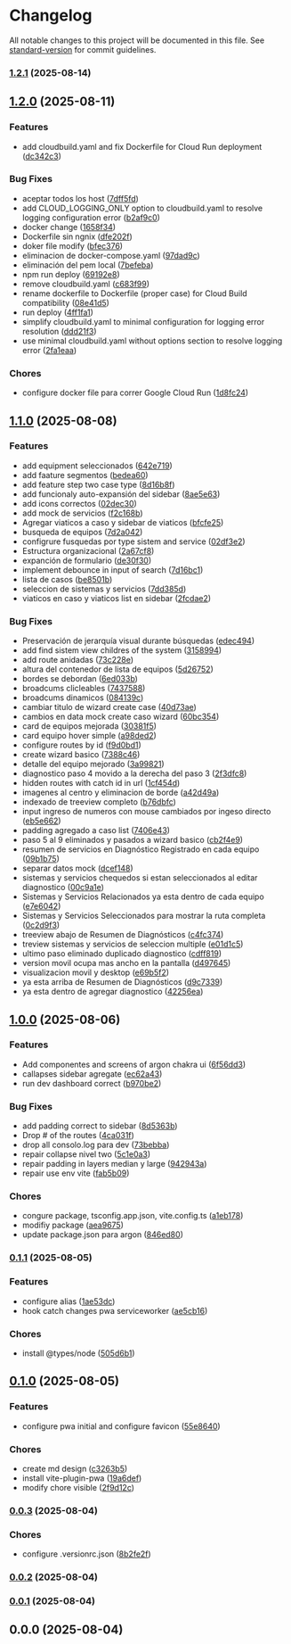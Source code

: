 # Changelog

All notable changes to this project will be documented in this file. See [standard-version](https://github.com/conventional-changelog/standard-version) for commit guidelines.

### [1.2.1](https://github.com/grupotecun-citec-wbeto/portal-tectrack-vite/compare/v1.2.0...v1.2.1) (2025-08-14)

## [1.2.0](https://github.com/grupotecun-citec-wbeto/portal-tectrack-vite/compare/v1.1.0...v1.2.0) (2025-08-11)


### Features

* add cloudbuild.yaml and fix Dockerfile for Cloud Run deployment ([dc342c3](https://github.com/grupotecun-citec-wbeto/portal-tectrack-vite/commit/dc342c355bbbb4bbcd81eaf24d49daf35ac7cff6))


### Bug Fixes

* aceptar todos los host ([7dff5fd](https://github.com/grupotecun-citec-wbeto/portal-tectrack-vite/commit/7dff5fd41b6aad9e22fd710f30fad7751451008f))
* add CLOUD_LOGGING_ONLY option to cloudbuild.yaml to resolve logging configuration error ([b2af9c0](https://github.com/grupotecun-citec-wbeto/portal-tectrack-vite/commit/b2af9c077f8c3592a298d4f100e4c4e988978455))
* docker change ([1658f34](https://github.com/grupotecun-citec-wbeto/portal-tectrack-vite/commit/1658f3440893c461eba1f81a952d72f403868cbf))
* Dockerfile sin ngnix ([dfe202f](https://github.com/grupotecun-citec-wbeto/portal-tectrack-vite/commit/dfe202f486106a10125ef7e24fad4f1b7dcb375a))
* doker file modify ([bfec376](https://github.com/grupotecun-citec-wbeto/portal-tectrack-vite/commit/bfec376ba78ad3cc95d05bf80818d9f1e62c93e4))
* eliminacion de docker-compose.yaml ([97dad9c](https://github.com/grupotecun-citec-wbeto/portal-tectrack-vite/commit/97dad9c939d2dfe6a9fe33984590c225e8bb5380))
* eliminación del pem local ([7befeba](https://github.com/grupotecun-citec-wbeto/portal-tectrack-vite/commit/7befeba72ae3ead2a7d006d89edc950b707125a1))
* npm run deploy ([69192e8](https://github.com/grupotecun-citec-wbeto/portal-tectrack-vite/commit/69192e885e613a8c0c00705da120531783c0309c))
* remove cloudbuild.yaml ([c683f99](https://github.com/grupotecun-citec-wbeto/portal-tectrack-vite/commit/c683f998486812cac1f91b8177633057b59c1b4b))
* rename dockerfile to Dockerfile (proper case) for Cloud Build compatibility ([08e41d5](https://github.com/grupotecun-citec-wbeto/portal-tectrack-vite/commit/08e41d5ab2240ae7b6206156026d6ac3789e10af))
* run deploy ([4ff1fa1](https://github.com/grupotecun-citec-wbeto/portal-tectrack-vite/commit/4ff1fa122d24ed63d59f7c442fc98527453ad190))
* simplify cloudbuild.yaml to minimal configuration for logging error resolution ([ddd21f3](https://github.com/grupotecun-citec-wbeto/portal-tectrack-vite/commit/ddd21f380e0fc0b4135f5b39994c7bd2291e731f))
* use minimal cloudbuild.yaml without options section to resolve logging error ([2fa1eaa](https://github.com/grupotecun-citec-wbeto/portal-tectrack-vite/commit/2fa1eaadad1e7459313919288c44b408d277c7fe))


### Chores

* configure docker file para correr Google Cloud Run ([1d8fc24](https://github.com/grupotecun-citec-wbeto/portal-tectrack-vite/commit/1d8fc248dc76358b5381f05aabe7c5be8483975c))

## [1.1.0](https://github.com/grupotecun-citec-wbeto/portal-tectrack-vite/compare/v1.0.0...v1.1.0) (2025-08-08)


### Features

* add equipment seleccionados ([642e719](https://github.com/grupotecun-citec-wbeto/portal-tectrack-vite/commit/642e719a2e8f4f4699d1d723d0fa4fc096b4ef3a))
* add faature segmentos ([bedea60](https://github.com/grupotecun-citec-wbeto/portal-tectrack-vite/commit/bedea6071ba5d8de435b08a0ef9a6937ee9e3973))
* add feature step two case type ([8d16b8f](https://github.com/grupotecun-citec-wbeto/portal-tectrack-vite/commit/8d16b8f5798fd5499b77956d795fa9e35491be20))
* add funcionaly auto-expansión del sidebar ([8ae5e63](https://github.com/grupotecun-citec-wbeto/portal-tectrack-vite/commit/8ae5e63533f064b1f18a51e545996299b196686c))
* add icons correctos ([02dec30](https://github.com/grupotecun-citec-wbeto/portal-tectrack-vite/commit/02dec30aee650314adfe4614fbf8be7a0e82e231))
* add mock de servicios ([f2c168b](https://github.com/grupotecun-citec-wbeto/portal-tectrack-vite/commit/f2c168bb9ff4a06ad988a5b48f3177454601d6d9))
* Agregar viaticos a caso y sidebar de viaticos ([bfcfe25](https://github.com/grupotecun-citec-wbeto/portal-tectrack-vite/commit/bfcfe258cfc1bed24f285151c1148f3a1c614380))
* busqueda de equipos ([7d2a042](https://github.com/grupotecun-citec-wbeto/portal-tectrack-vite/commit/7d2a04286436a8ffc02125978e4fff6d1a4a76dd))
* configrure fusquedas por type sistem and service ([02df3e2](https://github.com/grupotecun-citec-wbeto/portal-tectrack-vite/commit/02df3e275bd18205c19d08a07bbd423191011760))
* Estructura organizacional ([2a67cf8](https://github.com/grupotecun-citec-wbeto/portal-tectrack-vite/commit/2a67cf8708e7aa93deb86fcff179fa6de6c1da22))
* expanción de formulario ([de30f30](https://github.com/grupotecun-citec-wbeto/portal-tectrack-vite/commit/de30f308e5763da68daa2bffee8ae054633c4461))
* implement debounce in input of search ([7d16bc1](https://github.com/grupotecun-citec-wbeto/portal-tectrack-vite/commit/7d16bc15c078733ca471a5ce96e88fc3cfea147e))
* lista de casos ([be8501b](https://github.com/grupotecun-citec-wbeto/portal-tectrack-vite/commit/be8501bfea6c8b1b5aee9d16799b699f88e90eab))
* seleccion de sistemas y servicios ([7dd385d](https://github.com/grupotecun-citec-wbeto/portal-tectrack-vite/commit/7dd385de5b923d8c8b903f51dbf856c74f89bb70))
* viaticos en caso y viaticos list en sidebar ([2fcdae2](https://github.com/grupotecun-citec-wbeto/portal-tectrack-vite/commit/2fcdae2802e879dd8a8b5f52561ccd4d08695d24))


### Bug Fixes

*  Preservación de jerarquía visual durante búsquedas ([edec494](https://github.com/grupotecun-citec-wbeto/portal-tectrack-vite/commit/edec4943cbcd13532856c6060593994eabada74b))
* add find sistem view childres of the system ([3158994](https://github.com/grupotecun-citec-wbeto/portal-tectrack-vite/commit/31589942e0d6e883c91275715f09276d909ce4bf))
* add route anidadas ([73c228e](https://github.com/grupotecun-citec-wbeto/portal-tectrack-vite/commit/73c228e3dd99214bfebf416ad5eb92708d7c2984))
* altura del contenedor de lista de equipos ([5d26752](https://github.com/grupotecun-citec-wbeto/portal-tectrack-vite/commit/5d2675283aaa8f4cdf8c09540208d2ed4e45da38))
* bordes se debordan ([6ed033b](https://github.com/grupotecun-citec-wbeto/portal-tectrack-vite/commit/6ed033bb775564c00d26f3646d383365d2cdd8c3))
* broadcums clicleables ([7437588](https://github.com/grupotecun-citec-wbeto/portal-tectrack-vite/commit/74375881178f2ebfa9ef4a4e335f2cfe3df6a435))
* broadcums dinamicos ([084139c](https://github.com/grupotecun-citec-wbeto/portal-tectrack-vite/commit/084139c7b19e492753fe6aa14bc4ac3d90afb004))
* cambiar titulo de wizard create case ([40d73ae](https://github.com/grupotecun-citec-wbeto/portal-tectrack-vite/commit/40d73ae33a42f38a6ea2885444494985490abe45))
* cambios en data mock create caso wizard ([60bc354](https://github.com/grupotecun-citec-wbeto/portal-tectrack-vite/commit/60bc35468955955f72f05e8402d51fdd869e5ab3))
* card de equipos mejorada ([30381f5](https://github.com/grupotecun-citec-wbeto/portal-tectrack-vite/commit/30381f5a4e1e7d4612a8439faa1efad6d736ed31))
* card equipo hover simple ([a98ded2](https://github.com/grupotecun-citec-wbeto/portal-tectrack-vite/commit/a98ded22ba9fd4728d9be8db5c3ade1e9056e923))
* configure routes  by id ([f9d0bd1](https://github.com/grupotecun-citec-wbeto/portal-tectrack-vite/commit/f9d0bd18d9a3b1b8e4a399fb44e1aba40978e66e))
* create wizard basico ([7388c46](https://github.com/grupotecun-citec-wbeto/portal-tectrack-vite/commit/7388c46b8f54cfa8ec840db8b27e8a66dbcdc236))
* detalle del equipo mejorado ([3a99821](https://github.com/grupotecun-citec-wbeto/portal-tectrack-vite/commit/3a998217cf5aa761c6f2d1f6215d635938dfae97))
* diagnostico paso 4 movido a la derecha del paso 3 ([2f3dfc8](https://github.com/grupotecun-citec-wbeto/portal-tectrack-vite/commit/2f3dfc855a8bdd004d925d48668f13482beda113))
* hidden routes with catch id in url ([1cf454d](https://github.com/grupotecun-citec-wbeto/portal-tectrack-vite/commit/1cf454de12f2f747f3bf40d3b0a817753e184405))
* imagenes al centro y eliminacion de borde ([a42d49a](https://github.com/grupotecun-citec-wbeto/portal-tectrack-vite/commit/a42d49a5e5b2b4b9bf54b719be71129b9f07a6cb))
* indexado de treeview completo ([b76dbfc](https://github.com/grupotecun-citec-wbeto/portal-tectrack-vite/commit/b76dbfc5bf16ac745679d390915f32afd3eeed92))
* input ingreso de numeros con mouse cambiados por ingeso directo ([eb5e662](https://github.com/grupotecun-citec-wbeto/portal-tectrack-vite/commit/eb5e6627b65c3bb7e2be50bd10e1dae27dd38232))
* padding agregado a caso list ([7406e43](https://github.com/grupotecun-citec-wbeto/portal-tectrack-vite/commit/7406e43d487cd9ce3c17f50ab35543cfc25fbd74))
* paso 5 al 9 eliminados y pasados a wizard basico ([cb2f4e9](https://github.com/grupotecun-citec-wbeto/portal-tectrack-vite/commit/cb2f4e9798c1729886a8d31090eebdc8ffb65502))
* resumen de servicios en Diagnóstico Registrado en cada equipo ([09b1b75](https://github.com/grupotecun-citec-wbeto/portal-tectrack-vite/commit/09b1b755f43f151ff3954b0342122d9e2bc27c10))
* separar datos mock ([dcef148](https://github.com/grupotecun-citec-wbeto/portal-tectrack-vite/commit/dcef148dff41af21b3bc6a7a22425b2c9028554b))
* sistemas y servicios chequedos si estan seleccionados al editar diagnostico ([00c9a1e](https://github.com/grupotecun-citec-wbeto/portal-tectrack-vite/commit/00c9a1ec6b9570d46576e5c0992a986c4e5d76b4))
* Sistemas y Servicios Relacionados ya esta dentro de cada equipo ([e7e6042](https://github.com/grupotecun-citec-wbeto/portal-tectrack-vite/commit/e7e604244f655020cd280070580a1fd1ecd6bd41))
* Sistemas y Servicios Seleccionados  para mostrar la ruta completa ([0c2d9f3](https://github.com/grupotecun-citec-wbeto/portal-tectrack-vite/commit/0c2d9f336e2dfd5fdb7ddab2b44cf337522fe3da))
* treeview abajo de Resumen de Diagnósticos ([c4fc374](https://github.com/grupotecun-citec-wbeto/portal-tectrack-vite/commit/c4fc374aae208f97065d2a594535f345a88ed6e1))
* treview sistemas y servicios de seleccion multiple ([e01d1c5](https://github.com/grupotecun-citec-wbeto/portal-tectrack-vite/commit/e01d1c5168710c44b005ed2b6f26dfd84ad8019a))
* ultimo paso eliminado duplicado diagnostico ([cdff819](https://github.com/grupotecun-citec-wbeto/portal-tectrack-vite/commit/cdff81974d50f9f75cd946923829a8aa681ca5e7))
* version movil ocupa mas ancho en la pantalla ([d497645](https://github.com/grupotecun-citec-wbeto/portal-tectrack-vite/commit/d497645aeae5ba8e89e96df4359fc1907e73a3c7))
* visualizacion movil y desktop ([e69b5f2](https://github.com/grupotecun-citec-wbeto/portal-tectrack-vite/commit/e69b5f2808829e079ea4088c28e777610c8840ae))
* ya esta arriba de Resumen de Diagnósticos ([d9c7339](https://github.com/grupotecun-citec-wbeto/portal-tectrack-vite/commit/d9c7339ad919591f0f7496022fb672695b1ac657))
* ya esta dentro de agregar diagnostico ([42256ea](https://github.com/grupotecun-citec-wbeto/portal-tectrack-vite/commit/42256eabca06e8102a42fdeebf9d6b19bc8b37ee))

## [1.0.0](https://github.com/grupotecun-citec-wbeto/portal-tectrack-vite/compare/v0.1.1...v1.0.0) (2025-08-06)


### Features

* Add componentes and screens of argon chakra ui ([6f56dd3](https://github.com/grupotecun-citec-wbeto/portal-tectrack-vite/commit/6f56dd3b90812cad42ed374624a2a5cbbeb428c3))
* callapses sidebar agregate ([ec62a43](https://github.com/grupotecun-citec-wbeto/portal-tectrack-vite/commit/ec62a43c2036dbc29f53040bcb9b128484769de5))
* run dev dashboard  correct ([b970be2](https://github.com/grupotecun-citec-wbeto/portal-tectrack-vite/commit/b970be2ad5d658a1c4073ed2f46b4e90bf13c1b3))


### Bug Fixes

* add padding correct to sidebar ([8d5363b](https://github.com/grupotecun-citec-wbeto/portal-tectrack-vite/commit/8d5363bc7b964493fe409cece3ad3f82a12663ca))
* Drop # of the routes ([4ca031f](https://github.com/grupotecun-citec-wbeto/portal-tectrack-vite/commit/4ca031f07611ff18cca042eb05764ab5659c9984))
* drop all consolo.log para dev ([73bebba](https://github.com/grupotecun-citec-wbeto/portal-tectrack-vite/commit/73bebbae70757fc65067ee1e9172e4935adfa227))
* repair collapse nivel two ([5c1e0a3](https://github.com/grupotecun-citec-wbeto/portal-tectrack-vite/commit/5c1e0a36a980aef1a3ef0154b07504384b4784ea))
* repair padding in layers median y large ([942943a](https://github.com/grupotecun-citec-wbeto/portal-tectrack-vite/commit/942943a38d221d0b6f2efbaa2a7d12b1043a8f72))
* repair use env vite ([fab5b09](https://github.com/grupotecun-citec-wbeto/portal-tectrack-vite/commit/fab5b09fa17d395c19ff357e3a63effc32fa5475))


### Chores

* congure package, tsconfig.app.json, vite.config.ts ([a1eb178](https://github.com/grupotecun-citec-wbeto/portal-tectrack-vite/commit/a1eb17812943ae4a5a91e8fb8c9087751895d418))
* modifiy package ([aea9675](https://github.com/grupotecun-citec-wbeto/portal-tectrack-vite/commit/aea96751cae3f465bc2ed95ce3a7e5ba6ea580fb))
* update package.json para argon ([846ed80](https://github.com/grupotecun-citec-wbeto/portal-tectrack-vite/commit/846ed80c7ad8b9fad7e7950dd80806cca9dbfecd))

### [0.1.1](https://github.com/grupotecun-citec-wbeto/portal-tectrack-vite/compare/v0.1.0...v0.1.1) (2025-08-05)


### Features

* configure alias ([1ae53dc](https://github.com/grupotecun-citec-wbeto/portal-tectrack-vite/commit/1ae53dcebf00868d2f479550c2af0f0dbacd9deb))
* hook catch changes pwa serviceworker ([ae5cb16](https://github.com/grupotecun-citec-wbeto/portal-tectrack-vite/commit/ae5cb16d91c2ae2320b7e637d3d7991230345fed))


### Chores

* install @types/node ([505d6b1](https://github.com/grupotecun-citec-wbeto/portal-tectrack-vite/commit/505d6b110a0baff3040f834427851a018bad7737))

## [0.1.0](https://github.com/grupotecun-citec-wbeto/portal-tectrack-vite/compare/v0.0.3...v0.1.0) (2025-08-05)


### Features

* configure pwa initial and configure favicon ([55e8640](https://github.com/grupotecun-citec-wbeto/portal-tectrack-vite/commit/55e864046810ad28e8a78607e9994e5ce2651cec))


### Chores

* create md design ([c3263b5](https://github.com/grupotecun-citec-wbeto/portal-tectrack-vite/commit/c3263b5e0aee338210d94d64422bd2fc0d0349e7))
* install vite-plugin-pwa ([19a6def](https://github.com/grupotecun-citec-wbeto/portal-tectrack-vite/commit/19a6defdfa7f49ae8d90ac6543a701ac61790073))
* modify chore visible ([2f9d12c](https://github.com/grupotecun-citec-wbeto/portal-tectrack-vite/commit/2f9d12cdc132162f7fe314ec8022057daf3c5133))

### [0.0.3](https://github.com/grupotecun-citec-wbeto/portal-tectrack-vite/compare/v0.0.2...v0.0.3) (2025-08-04)


### Chores

* configure .versionrc.json ([8b2fe2f](https://github.com/grupotecun-citec-wbeto/portal-tectrack-vite/commit/8b2fe2f235ccd7759c3e8c4ac433c23ac8187ae0))

### [0.0.2](https://github.com/grupotecun-citec-wbeto/portal-tectrack-vite/compare/v0.0.1...v0.0.2) (2025-08-04)

### [0.0.1](https://github.com/grupotecun-citec-wbeto/portal-tectrack-vite/compare/v0.0.0...v0.0.1) (2025-08-04)

## 0.0.0 (2025-08-04)
